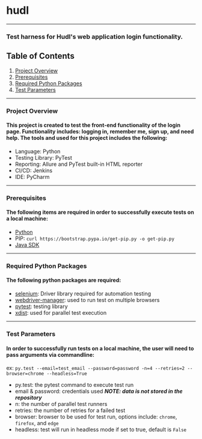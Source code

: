# hudl

***

### Test harness for Hudl's web application login functionality.

## Table of Contents
1. [Project Overview](#project-overview)
2. [Prerequisites](#prerequisites)
3. [Required Python Packages](#required-packages)
4. [Test Parameters](#test-parameters)

***

### Project Overview
#### This project is created to test the front-end functionality of the login page. Functionality includes: logging in, remember me, sign up, and need help. The tools and used for this project includes the following:
* Language: Python
* Testing Library: PyTest
* Reporting: Allure and PyTest built-in HTML reporter
* CI/CD: Jenkins
* IDE: PyCharm

***

### Prerequisites
#### The following items are required in order to successfully execute tests on a local machine:
* [Python](https://www.python.org/downloads/)
* PIP: `curl https://bootstrap.pypa.io/get-pip.py -o get-pip.py`
* [Java SDK](https://www.oracle.com/java/technologies/sdk-downloads.html)

***

### Required Python Packages
#### The following python packages are required:
* [selenium](https://pypi.org/project/selenium/): Driver library required for automation testing
* [webdriver-manager](https://pypi.org/project/webdriver-manager/): used to run test on multiple browsers
* [pytest](https://pypi.org/project/pytest/): testing library
* [xdist](https://pypi.org/project/xdist/): used for parallel test execution

***

### Test Parameters
#### In order to successfully run tests on a local machine, the user will need to pass arguments via commandline:
ex: `py.test --email=test_email --password=password -n=4 --retries=2 --browser=chrome --headless=True
`
* py.test: the pytest command to execute test run
* email & password: credentials used ***NOTE: data is not stored in the repository***
* n: the number of parallel test runners
* retries: the number of retries for a failed test
* browser: browser to be used for test run, options include: `chrome`, `firefox`, and `edge`
* headless: test will run in headless mode if set to true, default is `False`
